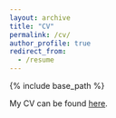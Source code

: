 ```yaml
---
layout: archive
title: "CV"
permalink: /cv/
author_profile: true
redirect_from:
  - /resume
---
```


{% include base_path %}

My CV can be found [here](https://github.com/harishram-nambiappan/harishram-nambiappan.github.io/blob/master/files/Harish_Ram_Nambiappan_CV_1.pdf).
